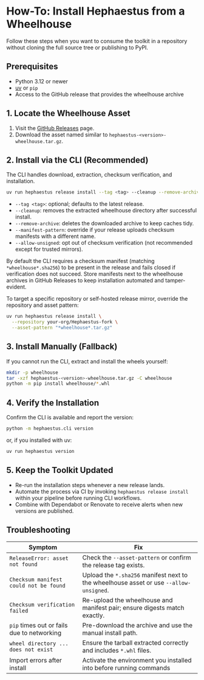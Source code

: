 # How-To: Install Hephaestus from a Wheelhouse

Follow these steps when you want to consume the toolkit in a repository without cloning the full
source tree or publishing to PyPI.

## Prerequisites

- Python 3.12 or newer
- [uv](https://github.com/astral-sh/uv) or `pip`
- Access to the GitHub release that provides the wheelhouse archive

## 1. Locate the Wheelhouse Asset

1. Visit the [GitHub Releases](https://github.com/IAmJonoBo/Hephaestus/releases) page.
2. Download the asset named similar to `hephaestus-<version>-wheelhouse.tar.gz`.

## 2. Install via the CLI (Recommended)

The CLI handles download, extraction, checksum verification, and installation.

```bash
uv run hephaestus release install --tag <tag> --cleanup --remove-archive
```

- `--tag <tag>`: optional; defaults to the latest release.
- `--cleanup`: removes the extracted wheelhouse directory after successful install.
- `--remove-archive`: deletes the downloaded archive to keep caches tidy.
- `--manifest-pattern`: override if your release uploads checksum manifests with a different name.
- `--allow-unsigned`: opt out of checksum verification (not recommended except for trusted mirrors).

By default the CLI requires a checksum manifest (matching `*wheelhouse*.sha256`) to be present in the
release and fails closed if verification does not succeed. Store manifests next to the wheelhouse
archives in GitHub Releases to keep installation automated and tamper-evident.

To target a specific repository or self-hosted release mirror, override the repository and asset
pattern:

```bash
uv run hephaestus release install \
  --repository your-org/Hephaestus-fork \
  --asset-pattern "*wheelhouse*.tar.gz"
```

## 3. Install Manually (Fallback)

If you cannot run the CLI, extract and install the wheels yourself:

```bash
mkdir -p wheelhouse
tar -xzf hephaestus-<version>-wheelhouse.tar.gz -C wheelhouse
python -m pip install wheelhouse/*.whl
```

## 4. Verify the Installation

Confirm the CLI is available and report the version:

```bash
python -m hephaestus.cli version
```

or, if you installed with uv:

```bash
uv run hephaestus version
```

## 5. Keep the Toolkit Updated

- Re-run the installation steps whenever a new release lands.
- Automate the process via CI by invoking `hephaestus release install` within your pipeline before
  running CLI workflows.
- Combine with Dependabot or Renovate to receive alerts when new versions are published.

## Troubleshooting

| Symptom                                    | Fix                                                                 |
| ------------------------------------------ | ------------------------------------------------------------------- |
| `ReleaseError: asset not found`            | Check the `--asset-pattern` or confirm the release tag exists.      |
| `Checksum manifest could not be found`     | Upload the `*.sha256` manifest next to the wheelhouse asset or use `--allow-unsigned`. |
| `Checksum verification failed`             | Re-upload the wheelhouse and manifest pair; ensure digests match exactly. |
| `pip` times out or fails due to networking | Pre-download the archive and use the manual install path.           |
| `wheel directory ... does not exist`       | Ensure the tarball extracted correctly and includes `*.whl` files.  |
| Import errors after install                | Activate the environment you installed into before running commands |

